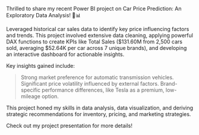 Thrilled to share my recent Power BI project on Car Price Prediction: An Exploratory Data Analysis! 🚗📊

Leveraged historical car sales data to identify key price influencing factors and trends. This project involved extensive data cleaning, applying powerful DAX functions to create KPIs like Total Sales ($131.60M from 2,500 cars sold, averaging $52.64K per car across 7 unique brands), and developing an interactive dashboard for actionable insights. 

Key insights gained include:
>Strong market preference for automatic transmission vehicles. 
>Significant price volatility influenced by external factors. 
>Brand-specific performance differences, like Tesla as a premium, low- mileage option. 

This project honed my skills in data analysis, data visualization, and deriving strategic recommendations for inventory, pricing, and marketing strategies. 

Check out my project presentation for more details!
